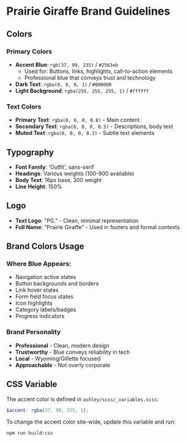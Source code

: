 # Prairie Giraffe Brand Guidelines

## Colors

### Primary Colors
- **Accent Blue**: `rgb(37, 99, 235)` / `#2563eb`
  - Used for: Buttons, links, highlights, call-to-action elements
  - Professional blue that conveys trust and technology
- **Dark Text**: `rgba(0, 0, 0, 1)` / `#000000`
- **Light Background**: `rgba(255, 255, 255, 1)` / `#ffffff`

### Text Colors
- **Primary Text**: `rgba(0, 0, 0, 0.8)` - Main content
- **Secondary Text**: `rgba(0, 0, 0, 0.5)` - Descriptions, body text
- **Muted Text**: `rgba(0, 0, 0, 0.3)` - Subtle text elements

## Typography
- **Font Family**: 'Outfit', sans-serif
- **Headings**: Various weights (100-900 available)
- **Body Text**: 16px base, 300 weight
- **Line Height**: 150%

## Logo
- **Text Logo**: "PG." - Clean, minimal representation
- **Full Name**: "Prairie Giraffe" - Used in footers and formal contexts

## Brand Colors Usage

### Where Blue Appears:
- Navigation active states
- Button backgrounds and borders
- Link hover states
- Form field focus states
- Icon highlights
- Category labels/badges
- Progress indicators

### Brand Personality
- **Professional** - Clean, modern design
- **Trustworthy** - Blue conveys reliability in tech
- **Local** - Wyoming/Gillette focused
- **Approachable** - Not overly corporate

## CSS Variable
The accent color is defined in `ashley/scss/_variables.scss`:
```scss
$accent: rgba(37, 99, 235, 1);
```

To change the accent color site-wide, update this variable and run:
```bash
npm run build:css
```